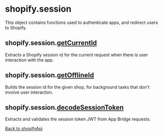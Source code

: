 # shopify.session

This object contains functions used to authenticate apps, and redirect users to Shopify.

## shopify.session.[getCurrentId](./getCurrentId.md)

Extracts a Shopify session id for the current request when there is user interaction with the app.

## shopify.session.[getOfflineId](./getOfflineId.md)

Builds the session id for the given shop, for background tasks that don't involve user interaction.

## shopify.session.[decodeSessionToken](./decodeSessionToken.md)

Extracts and validates the session token JWT from App Bridge requests.

[Back to shopifyApi](../shopifyApi.md)
